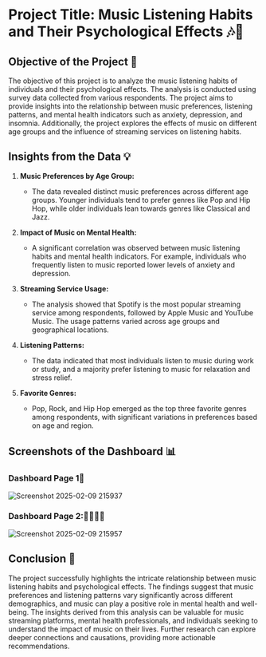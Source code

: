 # Project Title: Music Listening Habits and Their Psychological Effects 🎶🧠

## Objective of the Project 🎯
The objective of this project is to analyze the music listening habits of individuals and their psychological effects. The analysis is conducted using survey data collected from various respondents. The project aims to provide insights into the relationship between music preferences, listening patterns, and mental health indicators such as anxiety, depression, and insomnia. Additionally, the project explores the effects of music on different age groups and the influence of streaming services on listening habits.

## Insights from the Data 💡
1. **Music Preferences by Age Group:**
   - The data revealed distinct music preferences across different age groups. Younger individuals tend to prefer genres like Pop and Hip Hop, while older individuals lean towards genres like Classical and Jazz.

2. **Impact of Music on Mental Health:**
   - A significant correlation was observed between music listening habits and mental health indicators. For example, individuals who frequently listen to music reported lower levels of anxiety and depression.

3. **Streaming Service Usage:**
   - The analysis showed that Spotify is the most popular streaming service among respondents, followed by Apple Music and YouTube Music. The usage patterns varied across age groups and geographical locations.

4. **Listening Patterns:**
   - The data indicated that most individuals listen to music during work or study, and a majority prefer listening to music for relaxation and stress relief.

5. **Favorite Genres:**
   - Pop, Rock, and Hip Hop emerged as the top three favorite genres among respondents, with significant variations in preferences based on age and region.

## Screenshots of the Dashboard 📊

### Dashboard Page 1🎵
![Screenshot 2025-02-09 215937](https://github.com/user-attachments/assets/17e60c14-5d64-4bb6-b383-4b5277a86fd7)

### Dashboard Page 2:🧘‍♀️🧘‍♂️
![Screenshot 2025-02-09 215957](https://github.com/user-attachments/assets/6ad75a7e-c435-4f87-aa38-cbefc02089db)

## Conclusion 🏁
The project successfully highlights the intricate relationship between music listening habits and psychological effects. The findings suggest that music preferences and listening patterns vary significantly across different demographics, and music can play a positive role in mental health and well-being. The insights derived from this analysis can be valuable for music streaming platforms, mental health professionals, and individuals seeking to understand the impact of music on their lives. Further research can explore deeper connections and causations, providing more actionable recommendations.



